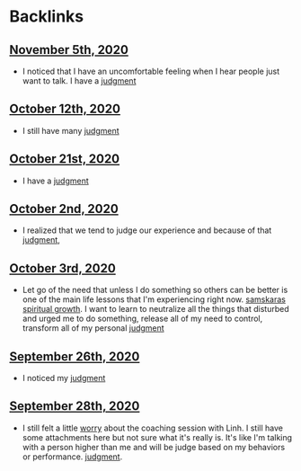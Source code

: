
# Backlinks
## [November 5th, 2020](<November 5th, 2020.md>)
- I noticed that I have an uncomfortable feeling when I hear people just want to talk. I have a [judgment](<judgment.md>)

## [October 12th, 2020](<October 12th, 2020.md>)
- I still have many [judgment](<judgment.md>)

## [October 21st, 2020](<October 21st, 2020.md>)
- I have a [judgment](<judgment.md>)

## [October 2nd, 2020](<October 2nd, 2020.md>)
- I realized that we tend to judge our experience and because of that [judgment](<judgment.md>),

## [October 3rd, 2020](<October 3rd, 2020.md>)
- Let go of the need that unless I do something so others can be better is one of the main life lessons that I'm experiencing right now. [samskaras](<samskaras.md>) [spiritual growth](<spiritual growth.md>). I want to learn to neutralize all the things that disturbed and urged me to do something, release all of my need to control, transform all of my personal [judgment](<judgment.md>)

## [September 26th, 2020](<September 26th, 2020.md>)
- I noticed my [judgment](<judgment.md>)

## [September 28th, 2020](<September 28th, 2020.md>)
- I still felt a little [worry](<worry.md>) about the coaching session with Linh. I still have some attachments here but not sure what it's really is. It's like I'm talking with a person higher than me and will be judge based on my behaviors or performance. [judgment](<judgment.md>).

